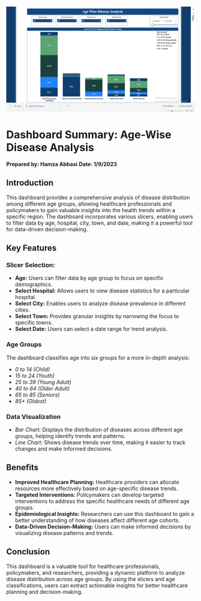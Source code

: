 ![Age-Wise-Disease-Analysis](https://github.com/Humzaabbasi/Disease-Analysis/blob/main/Screenshot%20(40).png)



# Dashboard Summary: Age-Wise Disease Analysis
**Prepared by: Hamza Abbasi**
**Date: 1/9/2023**

## Introduction
This dashboard provides a comprehensive analysis of disease distribution among different age groups, allowing healthcare professionals and policymakers to gain valuable insights into the health trends within a specific region. The dashboard incorporates various slicers, enabling users to filter data by age, hospital, city, town, and date, making it a powerful tool for data-driven decision-making.

## Key Features
### Slicer Selection:
- **Age:** Users can filter data by age group to focus on specific demographics.
- **Select Hospital:** Allows users to view disease statistics for a particular hospital.
- **Select City:** Enables users to analyze disease prevalence in different cities.
- **Select Town:** Provides granular insights by narrowing the focus to specific towns.
- **Select Date:** Users can select a date range for trend analysis.

### Age Groups
The dashboard classifies age into six groups for a more in-depth analysis:
- *0 to 14 (Child)*
- *15 to 24 (Youth)*
- *25 to 39 (Young Adult)*
- *40 to 64 (Older Adult)*
- *65 to 85 (Seniors)*
- *85+ (Oldest)*

### Data Visualization
- *Bar Chart:* Displays the distribution of diseases across different age groups, helping identify trends and patterns.
- *Line Chart:* Shows disease trends over time, making it easier to track changes and make informed decisions.

## Benefits
- **Improved Healthcare Planning:** Healthcare providers can allocate resources more effectively based on age-specific disease trends.
- **Targeted Interventions:** Policymakers can develop targeted interventions to address the specific healthcare needs of different age groups.
- **Epidemiological Insights:** Researchers can use this dashboard to gain a better understanding of how diseases affect different age cohorts.
- **Data-Driven Decision-Making:** Users can make informed decisions by visualizing disease patterns and trends.

## Conclusion
This dashboard is a valuable tool for healthcare professionals, policymakers, and researchers, providing a dynamic platform to analyze disease distribution across age groups. By using the slicers and age classifications, users can extract actionable insights for better healthcare planning and decision-making.
